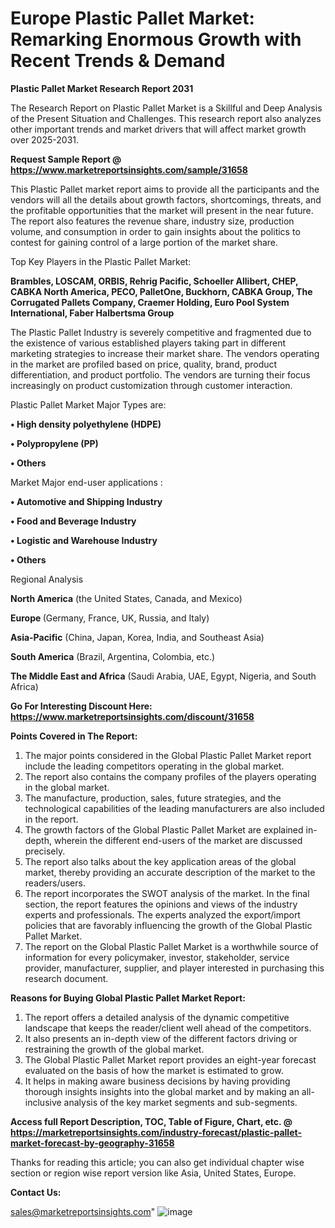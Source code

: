  # Europe Plastic Pallet Market: Remarking Enormous Growth with Recent Trends & Demand

<strong>Plastic Pallet Market Research Report 2031</strong>

The Research Report on Plastic Pallet Market is a Skillful and Deep Analysis of the Present Situation and Challenges. This research report also analyzes other important trends and market drivers that will affect market growth over 2025-2031.

<strong>Request Sample Report @ <a href=https://www.marketreportsinsights.com/sample/31658>https://www.marketreportsinsights.com/sample/31658</a></strong>

This Plastic Pallet market report aims to provide all the participants and the vendors will all the details about growth factors, shortcomings, threats, and the profitable opportunities that the market will present in the near future. The report also features the revenue share, industry size, production volume, and consumption in order to gain insights about the politics to contest for gaining control of a large portion of the market share.

Top Key Players in the Plastic Pallet Market:

<strong>Brambles, LOSCAM, ORBIS, Rehrig Pacific, Schoeller Allibert, CHEP, CABKA North America, PECO, PalletOne, Buckhorn, CABKA Group, The Corrugated Pallets Company, Craemer Holding, Euro Pool System International, Faber Halbertsma Group</strong>

The Plastic Pallet Industry is severely competitive and fragmented due to the existence of various established players taking part in different marketing strategies to increase their market share. The vendors operating in the market are profiled based on price, quality, brand, product differentiation, and product portfolio. The vendors are turning their focus increasingly on product customization through customer interaction.

Plastic Pallet Market Major Types are:

<strong>• High density polyethylene (HDPE)

• Polypropylene (PP)

• Others</strong>

Market Major end-user applications :

<strong>• Automotive and Shipping Industry

• Food and Beverage Industry

• Logistic and Warehouse Industry

• Others</strong>

Regional Analysis

</u><strong><b>North America</b></strong> (the United States, Canada, and Mexico)

<strong><b>Europe </b></strong>(Germany, France, UK, Russia, and Italy)

<strong><b>Asia-Pacific</b></strong> (China, Japan, Korea, India, and Southeast Asia)

<strong><b>South America</b></strong> (Brazil, Argentina, Colombia, etc.)

<strong><b>The Middle East and Africa</b></strong> (Saudi Arabia, UAE, Egypt, Nigeria, and South Africa)

<strong>Go For Interesting Discount Here: <a href=https://www.marketreportsinsights.com/discount/31658>https://www.marketreportsinsights.com/discount/31658</a></strong>

<strong>Points Covered in The Report:</strong>
<ol>
  <li>The major points considered in the Global Plastic Pallet Market report include the leading competitors operating in the global market.</li>
  <li>The report also contains the company profiles of the players operating in the global market.</li>
  <li>The manufacture, production, sales, future strategies, and the technological capabilities of the leading manufacturers are also included in the report.</li>
  <li>The growth factors of the Global Plastic Pallet Market are explained in-depth, wherein the different end-users of the market are discussed precisely.</li>
  <li>The report also talks about the key application areas of the global market, thereby providing an accurate description of the market to the readers/users.</li>
  <li>The report incorporates the SWOT analysis of the market. In the final section, the report features the opinions and views of the industry experts and professionals. The experts analyzed the export/import policies that are favorably influencing the growth of the Global Plastic Pallet Market.</li>
  <li>The report on the Global Plastic Pallet Market is a worthwhile source of information for every policymaker, investor, stakeholder, service provider, manufacturer, supplier, and player interested in purchasing this research document.</li>
</ol>
<strong>Reasons for Buying Global Plastic Pallet Market Report:</strong>

<ol>
  <li>The report offers a detailed analysis of the dynamic competitive landscape that keeps the reader/client well ahead of the competitors.</li>
  <li>It also presents an in-depth view of the different factors driving or restraining the growth of the global market.</li>
  <li>The Global Plastic Pallet Market report provides an eight-year forecast evaluated on the basis of how the market is estimated to grow.</li>
  <li>It helps in making aware business decisions by having providing thorough insights insights into the global market and by making an all-inclusive analysis of the key market segments and sub-segments.</li>
</ol>
<strong>Access full Report Description, TOC, Table of Figure, Chart, etc. @ <a href=https://marketreportsinsights.com/industry-forecast/plastic-pallet-market-forecast-by-geography-31658>https://marketreportsinsights.com/industry-forecast/plastic-pallet-market-forecast-by-geography-31658</a></strong>


Thanks for reading this article; you can also get individual chapter wise section or region wise report version like Asia, United States, Europe.

<strong>Contact Us:</strong>

sales@marketreportsinsights.com"
![image](https://github.com/user-attachments/assets/2342538c-f298-488c-9596-a19dfb79a918)
